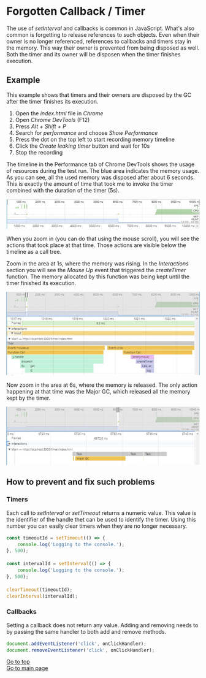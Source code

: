 # Forgotten Callback / Timer

The use of *setInterval* and callbacks is common in JavaScript. What's also common is forgetting to release references to such objects. Even when their owner is no longer referenced, references to callbacks and timers stay in the memory. This way their owner is prevented from being disposed as well. Both the timer and its owner will be disposen when the timer finishes execution.

## Example

This example shows that timers and their owners are disposed by the GC after the timer finishes its execution.

1. Open the *index.html* file in *Chrome*
2. Open *Chrome DevTools* (F12)
3. Press *Alt + Shift + P*
4. Search for *performance* and choose *Show Performance*
5. Press the dot on the top left to start recording memory timeline
6. Click the *Create leaking timer* button and wait for 10s
7. Stop the recording

The timeline in the Performance tab of Chrome DevTools shows the usage of resources during the test run. The blue area indicates the memory usage. As you can see, all the used memory was disposed after about 6 seconds. This is exactly the amount of time that took me to invoke the timer combined with the duration of the timer (5s).

![Memory usage shown in the Performance tab](./.Docs/MemoryUsage.JPG)

When you zoom in (you can do that using the mouse scroll), you will see the actions that took place at that time. Those actions are visible below the timeline as a call tree.

Zoom in the area at 1s, where the memory was rising. In the *Interactions* section you will see the *Mouse Up* event that triggered the *createTimer* function. The memory allocated by this function was being kept until the timer finished its execution.

![The memory usage increase after invoking the timer](./.Docs/MouseClick.JPG)

Now zoom in the area at 6s, where the memory is released. The only action happening at that time was the Major GC, which released all the memory kept by the timer.

![Major GC shown in the call tree](./.Docs/MajorGC.JPG)

## How to prevent and fix such problems

### Timers

Each call to *setInterval* or *setTimeout* returns a numeric value. This value is the identifier of the handle thet can be used to identify the timer. Using this number you can easily clear timers when they are no longer necessary.

```javascript
const timeoutId = setTimeout(() => {
    console.log('Logging to the console.');
}, 500);

const intervalId = setInterval(() => {
    console.log('Logging to the console.');
}, 500);

clearTimeout(timeoutId);
clearInterval(intervalId);
```

### Callbacks

Setting a callback does not return any value. Adding and removing needs to by passing the same handler to both add and remove methods.

```javascript
document.addEventListener('click', onClickHandler);
document.removeEventListener('click', onClickHandler);
```

[Go to top](#forgotten-callback--timer)  
[Go to main page](../README.md)
